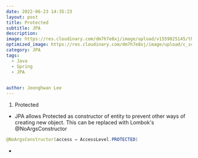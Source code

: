 ```yaml
---
date: 2022-06-23 14:35:23
layout: post
title: Protected
subtitle: JPA
description: 
image: https://res.cloudinary.com/dm7h7e8xj/image/upload/v1559825145/theme16_o0seet.jpg
optimized_image: https://res.cloudinary.com/dm7h7e8xj/image/upload/c_scale,w_380/v1559825145/theme16_o0seet.jpg
category: JPA
tags:
  - Java
  - Spring
  - JPA

  
author: Jeonghwan Lee
---
```


1. Protected
 * JPA allows Protected as constructor of entity to prevent other ways of creating new object. This can be replaced with Lombok's @NoArgsConstructor

 ```java
@NoArgsConstructor(access = AccessLevel.PROTECTED)
 ```

 * 



